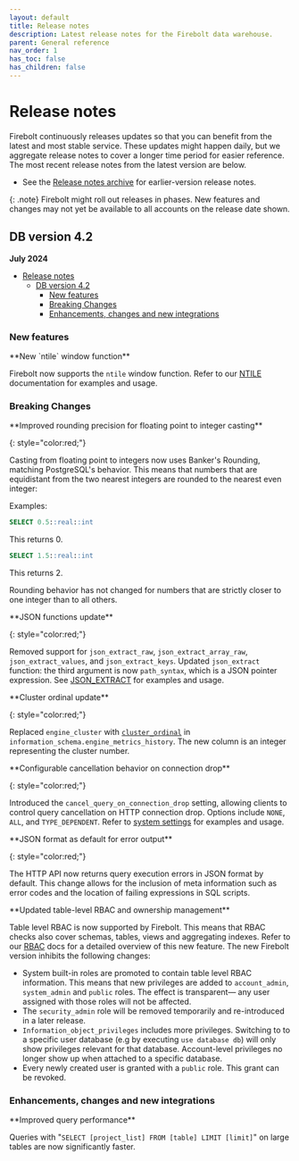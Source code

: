 ```yaml
---
layout: default
title: Release notes
description: Latest release notes for the Firebolt data warehouse.
parent: General reference
nav_order: 1
has_toc: false
has_children: false
---
```


# Release notes

Firebolt continuously releases updates so that you can benefit from the latest and most stable service. These updates might happen daily, but we aggregate release notes to cover a longer time period for easier reference. The most recent release notes from the latest version are below. 

- See the [Release notes archive](../release-notes/release-notes-archive.md) for earlier-version release notes.

{: .note}
Firebolt might roll out releases in phases. New features and changes may not yet be available to all accounts on the release date shown.

## DB version 4.2
**July 2024**

- [Release notes](#release-notes)
  - [DB version 4.2](#db-version-42)
    - [New features](#new-features)
    - [Breaking Changes](#breaking-changes)
    - [Enhancements, changes and new integrations](#enhancements-changes-and-new-integrations)

### New features

<!--- FIR-32118---> **New `ntile` window function**

Firebolt now supports the `ntile` window function. Refer to our [NTILE](../sql_reference/../../sql_reference/functions-reference/window/ntile.md) documentation for examples and usage. 

### Breaking Changes 

<!--- FIR-33028 --->**Improved rounding precision for floating point to integer casting**
{: style="color:red;"}

Casting from floating point to integers now uses Banker's Rounding, matching PostgreSQL's behavior. This means that numbers that are equidistant from the two nearest integers are rounded to the nearest even integer:  

Examples:
```sql
SELECT 0.5::real::int
``` 
This returns 0. 

```sql
SELECT 1.5::real::int
``` 
This returns 2. 

 Rounding behavior has not changed for numbers that are strictly closer to one integer than to all others.
 
<!--- FIR-33869---> **JSON functions update**
{: style="color:red;"}

Removed support for `json_extract_raw`, `json_extract_array_raw`, `json_extract_values`, and `json_extract_keys`. Updated `json_extract` function: the third argument is now `path_syntax`, which is a JSON pointer expression. See [JSON_EXTRACT](../sql_reference/../../sql_reference/functions-reference/JSON/json-extract.md) for examples and usage. 

<!--- FIR-32486---> **Cluster ordinal update**
{: style="color:red;"}

Replaced `engine_cluster` with [`cluster_ordinal`](../sql_reference/../../sql_reference/information-schema/engine-metrics-history.md) in `information_schema.engine_metrics_history`. The new column is an integer representing the cluster number.

<!--- FIR-34090 ---> **Configurable cancellation behavior on connection drop**
{: style="color:red;"}

Introduced the `cancel_query_on_connection_drop` setting, allowing clients to control query cancellation on HTTP connection drop. Options include `NONE`, `ALL`, and `TYPE_DEPENDENT`. Refer to [system settings](../system-settings.md#query-cancellation-mode-on-connection-drop) for examples and usage. 

<!--- FIR-33925 ---> **JSON format as default for error output**
{: style="color:red;"}

The HTTP API now returns query execution errors in JSON format by default. This change allows for the inclusion of meta information such as error codes and the location of failing expressions in SQL scripts.

<!--- FIR-33857---> **Updated table-level RBAC and ownership management**

Table level RBAC is now supported by Firebolt. This means that RBAC checks also cover schemas, tables, views and aggregating indexes. Refer to our [RBAC](./../../Guides/security/rbac.md) docs for a detailed overview of this new feature. The new Firebolt version inhibits the following changes:
   * System built-in roles are promoted to contain table level RBAC information. This means that new privileges are added to `account_admin`, `system_admin` and `public` roles. The effect is transparent— any user assigned with those roles will not be affected.
   * The `security_admin` role will be removed temporarily and re-introduced in a later release.
   * `Information_object_privileges` includes more privileges. Switching to to a specific user database (e.g by executing `use database db`) will only show privileges relevant for that database. Account-level privileges no longer show up when attached to a specific database.
   * Every newly created user is granted with a `public` role. This grant can be revoked.

### Enhancements, changes and new integrations

<!--- FIR-33699---> **Improved query performance**

Queries with "`SELECT [project_list] FROM [table] LIMIT [limit]`" on large tables are now significantly faster.


